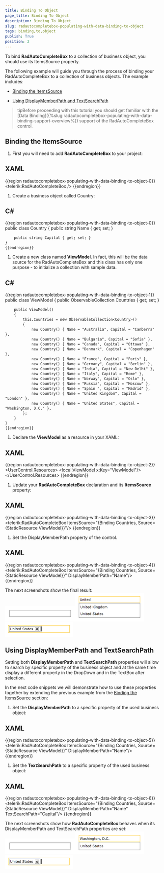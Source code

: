 ```yaml
---
title: Binding To Object
page_title: Binding To Object
description: Binding To Object
slug: radautocompletebox-populating-with-data-binding-to-object
tags: binding,to,object
publish: True
position: 2
---
```



To bind __RadAutoCompleteBox__ to a collection of business object, you should use its ItemsSource property.
      

The following example will guide you through the process of binding your RadAutoCompleteBox to a collection of business objects. The example includes:

* [Binding the ItemsSource](#binding-the-itemssource)

* [Using DisplayMemberPath and TextSearchPath](#using-displaymemberpath-and-textsearchpath)

>tipBefore proceeding with this tutorial you should get familiar with the [Data Binding]({%slug radautocompletebox-populating-with-data-binding-support-overview%}) support of the RadAutoCompleteBox control.
        

## Binding the ItemsSource

1. First you will need to add __RadAutoCompleteBox__ to your project:
            

## XAML

{{region radautocompletebox-populating-with-data-binding-to-object-0}}
	<telerik:RadAutoCompleteBox />
	{{endregion}}



1. Create a business object called Country:

## C#

{{region radautocompletebox-populating-with-data-binding-to-object-0}}
	public class Country
	{
	    public string Name { get; set; }
	
	    public string Capital { get; set; }
	}
	{{endregion}}



1. Create a new class named __ViewModel__. In fact, this will be the data source for the RadAutoCompleteBox and this class has only one purpose - to initialize a collection with sample data.
            

## C#

{{region radautocompletebox-populating-with-data-binding-to-object-1}}
	public class ViewModel
	{
	    public ObservableCollection<Country> Countries { get; set; }
	
	    public ViewModel()
	    {
	        this.Countries = new ObservableCollection<Country>()
	        {
	            new Country() { Name = "Australia", Capital = "Canberra" },
	            new Country() { Name = "Bulgaria", Capital = "Sofia" },
	            new Country() { Name = "Canada", Capital = "Ottawa" },
	            new Country() { Name = "Denmark", Capital = "Copenhagen" },
	            new Country() { Name = "France", Capital = "Paris" },
	            new Country() { Name = "Germany", Capital = "Berlin" },
	            new Country() { Name = "India", Capital = "New Delhi" },
	            new Country() { Name = "Italy", Capital = "Rome" },
	            new Country() { Name = "Norway", Capital = "Oslo" },
	            new Country() { Name = "Russia", Capital = "Moscow" },
	            new Country() { Name = "Spain ", Capital = "Madrid" },
	            new Country() { Name = "United Kingdom", Capital = "London" },
	            new Country() { Name = "United States", Capital = "Washington, D.C." },
	        };
	    }
	}
	{{endregion}}



1. Declare the __ViewModel__ as a resource in your XAML:
            

## XAML

{{region radautocompletebox-populating-with-data-binding-to-object-2}}
	<UserControl.Resources>
	    <local:ViewModel x:Key="ViewModel"/>
	</UserControl.Resources>
	{{endregion}}



1. Update your __RadAutoCompleteBox__ declaration and its __ItemsSource__ property:
            

## XAML

{{region radautocompletebox-populating-with-data-binding-to-object-3}}
	<telerik:RadAutoCompleteBox ItemsSource="{Binding Countries, Source={StaticResource ViewModel}}"/>
	{{endregion}}



1. Set the DisplayMemberPath property of the control.

## XAML

{{region radautocompletebox-populating-with-data-binding-to-object-4}}
	<telerik:RadAutoCompleteBox ItemsSource="{Binding Countries, Source={StaticResource ViewModel}}"
	                            DisplayMemberPath="Name"/>
	{{endregion}}



The next screenshots show the final result:![radautocompletebox-features-autocomplete-1](images/radautocompletebox-features-autocomplete-1.png)![radautocompletebox-populating-with-data-binding-to-object-3](images/radautocompletebox-populating-with-data-binding-to-object-3.png)![radautocompletebox-populating-with-data-binding-to-object-2](images/radautocompletebox-populating-with-data-binding-to-object-2.png)

## Using DisplayMemberPath and TextSearchPath

Setting both __DisplayMemberPath__ and __TextSearchPath__ properties will allow to search by specific property of the business object and at the same time display a different property in the DropDown and in the TextBox after selection.
        

In the next code snippets we will demonstrate how to use these properties together by extending the previous example from the [Binding the ItemsSource](#binding-the-itemssource) section:
        

1. Set the __DisplayMemberPath__ to a specific property of the used business object:
            

## XAML

{{region radautocompletebox-populating-with-data-binding-to-object-5}}
	<telerik:RadAutoCompleteBox ItemsSource="{Binding Countries, Source={StaticResource ViewModel}}"
	                            DisplayMemberPath="Name"/>
	{{endregion}}



1. Set the __TextSearchPath__ to a specific property of the used business object:
            

## XAML

{{region radautocompletebox-populating-with-data-binding-to-object-6}}
	<telerik:RadAutoCompleteBox ItemsSource="{Binding Countries, Source={StaticResource ViewModel}}"
	                            DisplayMemberPath="Name"
	                            TextSearchPath="Capital"/>
	{{endregion}}



The next screenshots show how __RadAutoCompleteBox__ behaves when its DisplayMemberPath and TextSearchPath properties are set:
        ![radautocompletebox-features-autocomplete-1](images/radautocompletebox-features-autocomplete-1.png)![radautocompletebox-populating-with-data-binding-to-object-1](images/radautocompletebox-populating-with-data-binding-to-object-1.png)![radautocompletebox-populating-with-data-binding-to-object-2](images/radautocompletebox-populating-with-data-binding-to-object-2.png)
